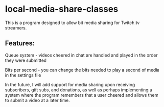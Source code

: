 # local-media-share-classes

This is a program designed to allow bit media sharing for Twitch.tv streamers.

Features:
---------
Queue system - videos cheered in chat are handled and played in the order they were submitted

Bits per second - you can change the bits needed to play a second of media in the settings file

In the future, I will add support for media sharing upon receiving subscribers, gift subs, and donations, as well as perhaps implementing a system where the program remembers that a user cheered and allows them to submit a video at a later time.
